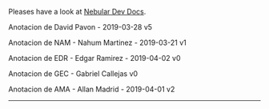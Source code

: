Pleases have a look at [Nebular Dev Docs](https://github.com/akveo/nebular/blob/master/DEV_DOCS.md).

Anotacion de David Pavon - 2019-03-28 v5

Anotacion de NAM -  Nahum Martinez - 2019-03-21 v1

Anotacion de EDR - Edgar Ramirez - 2019-04-02 v0

Anotacion de  GEC - Gabriel Callejas v0

Anotacion de AMA - Allan Madrid - 2019-04-01 v2
******************************************************
